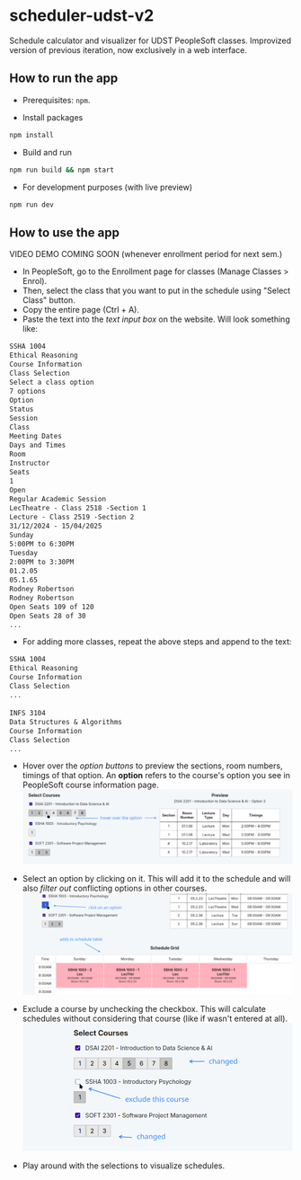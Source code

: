 # scheduler-udst-v2

Schedule calculator and visualizer for UDST PeopleSoft classes. Improvized version of previous iteration, now exclusively in a web interface.

## How to run the app

- Prerequisites: `npm`.

- Install packages
```bash
npm install
```

- Build and run
```bash
npm run build && npm start
```

- For development purposes (with live preview)
```bash
npm run dev
```

## How to use the app

VIDEO DEMO COMING SOON (whenever enrollment period for next sem.)


- In PeopleSoft, go to the Enrollment page for classes (Manage Classes > Enrol).
- Then, select the class that you want to put in the schedule using "Select Class" button.
- Copy the entire page (Ctrl + A).
- Paste the text into the *text input box* on the website. Will look something like:


```
SSHA 1004
Ethical Reasoning
Course Information
Class Selection
Select a class option
7 options
Option
Status
Session
Class
Meeting Dates
Days and Times
Room
Instructor
Seats
1
Open
Regular Academic Session
LecTheatre - Class 2518 -Section 1
Lecture - Class 2519 -Section 2
31/12/2024 - 15/04/2025
Sunday
5:00PM to 6:30PM
Tuesday
2:00PM to 3:30PM
01.2.05
05.1.65
Rodney Robertson
Rodney Robertson
Open Seats 109 of 120
Open Seats 28 of 30
...

```
- For adding more classes, repeat the above steps and append to the text:

```
SSHA 1004
Ethical Reasoning
Course Information
Class Selection
...

INFS 3104
Data Structures & Algorithms
Course Information
Class Selection
...
```

 - Hover over the *option buttons* to preview the sections, room numbers, timings of that option. An **option** refers to the course's option you see in PeopleSoft course information page.
 ![1-hover-option.png](demo/images/1-hover-option.png)

 - Select an option by clicking on it. This will add it to the schedule and will also *filter out* conflicting options in other courses.
 ![2-select-option.png](demo/images/2-select-option.png)

 - Exclude a course by unchecking the checkbox. This will calculate schedules without considering that course (like if wasn't entered at all).
 ![3-exclude-course.png](demo/images/3-exclude-course.png)

 - Play around with the selections to visualize schedules.
